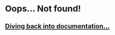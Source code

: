 # Oops... Not found!

## [Diving back into documentation...](https://docs.mineprogramming.org/#/)

<script>
(function (url) {
    var ua        = navigator.userAgent.toLowerCase(),
        isIE      = ua.indexOf('msie') !== -1,
        version   = parseInt(ua.substr(4, 2), 10);

    // Internet Explorer 8 and lower
    if (isIE && version < 9) {
        var link = document.createElement('a');
        link.href = url;
        document.body.appendChild(link);
        link.click();
    }

    // All other browsers can use the standard window.location.href (they don't lose HTTP_REFERER like Internet Explorer 8 & lower does)
    else {
        window.location.href = url;
    }
})("https://docs.mineprogramming.org/#/");
</script>
